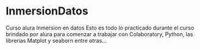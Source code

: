# InmersionDatos
Curso alura Inmersion en datos
Esto es todo lo practicado durante el curso brindado por alura para comenzar a trabajar con Colaboratory, Python, las librerias Matplot y seaborn entre otras...
